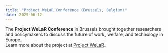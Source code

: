 ```yaml
---
title: "Project WeLaR Conference (Brussels, Belgium)"
date: 2025-06-12
---
```


The **Project WeLaR Conference** in Brussels brought together researchers and policymakers to discuss
the future of work, welfare, and technology in Europe.  
Learn more about the project at [Project WeLaR](https://projectwelar.eu/).